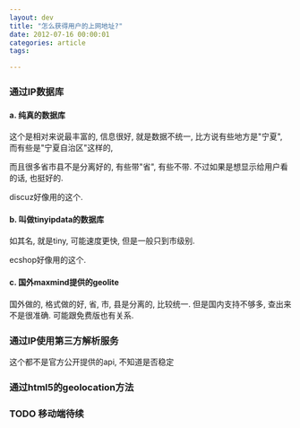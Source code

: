 ```yaml
---
layout: dev
title: "怎么获得用户的上网地址?"
date: 2012-07-16 00:00:01
categories: article
tags: 

---
```



### 通过IP数据库

#### a. 纯真的数据库

这个是相对来说最丰富的, 信息很好, 就是数据不统一, 比方说有些地方是"宁夏", 而有些是"宁夏自治区"这样的,

而且很多省市县不是分离好的, 有些带"省", 有些不带. 不过如果是想显示给用户看的话, 也挺好的.

discuz好像用的这个.

#### b. 叫做tinyipdata的数据库

如其名, 就是tiny, 可能速度更快, 但是一般只到市级别.

ecshop好像用的这个.

#### c. 国外maxmind提供的geolite

国外做的, 格式做的好, 省, 市, 县是分离的, 比较统一. 但是国内支持不够多, 查出来不是很准确. 可能跟免费版也有关系.


### 通过IP使用第三方解析服务

这个都不是官方公开提供的api, 不知道是否稳定


### 通过html5的geolocation方法



### TODO 移动端待续

